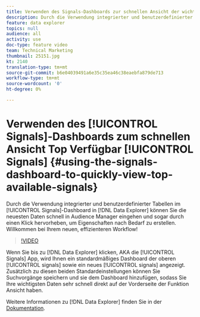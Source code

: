 ```yaml
---
title: Verwenden des Signals-Dashboards zur schnellen Ansicht der wichtigsten verfügbaren Signale
description: Durch die Verwendung integrierter und benutzerdefinierter Tabellen im Signal-Dashboard in Data Explorer können Sie die neuesten Daten schnell in Audience Manager eingehen und sogar durchklicken, um Eigenschaften nach Bedarf zu erstellen. Willkommen bei Ihrem neuen, effizienteren Workflow!
feature: data explorer
topics: null
audience: all
activity: use
doc-type: feature video
team: Technical Marketing
thumbnail: 25151.jpg
kt: 2140
translation-type: tm+mt
source-git-commit: b6e04039491a6e35c35ea46c38eaebfa879de713
workflow-type: tm+mt
source-wordcount: '0'
ht-degree: 0%

---
```



# Verwenden des [!UICONTROL Signals]-Dashboards zum schnellen Ansicht Top Verfügbar [!UICONTROL Signals] {#using-the-signals-dashboard-to-quickly-view-top-available-signals}

Durch die Verwendung integrierter und benutzerdefinierter Tabellen im [!UICONTROL Signals]-Dashboard in [!DNL Data Explorer] können Sie die neuesten Daten schnell in Audience Manager eingehen und sogar durch einen Klick hervorheben, um Eigenschaften nach Bedarf zu erstellen. Willkommen bei Ihrem neuen, effizienteren Workflow!

>[!VIDEO](https://video.tv.adobe.com/v/25151/?quality=12)

Wenn Sie bis zu [!DNL Data Explorer] klicken, AKA die [!UICONTROL Signals] App, wird Ihnen ein standardmäßiges Dashboard der oberen [!UICONTROL signals] sowie ein neues [!UICONTROL signals] angezeigt. Zusätzlich zu diesen beiden Standardeinstellungen können Sie Suchvorgänge speichern und sie dem Dashboard hinzufügen, sodass Sie Ihre wichtigsten Daten sehr schnell direkt auf der Vorderseite der Funktion Ansicht haben.

Weitere Informationen zu [!DNL Data Explorer] finden Sie in der [Dokumentation](https://experiencecloud.adobe.com/resources/help/en_US/aam/data-explorer.html).